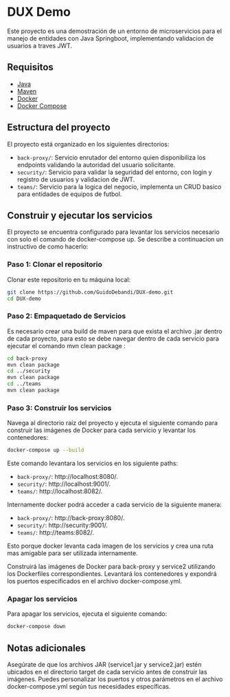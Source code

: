 # DUX Demo

Este proyecto es una demostración de un entorno de microservicios para el manejo de entidades con Java Springboot, implementando validacion de usuarios a traves JWT.

## Requisitos
- [Java](https://docs.aws.amazon.com/corretto/latest/corretto-17-ug/downloads-list.html)
- [Maven](https://maven.apache.org/install.html)
- [Docker](https://www.docker.com/get-started)
- [Docker Compose](https://docs.docker.com/compose/install/)

## Estructura del proyecto

El proyecto está organizado en los siguientes directorios:

- `back-proxy/`: Servicio enrutador del entorno quien disponibiliza los endpoints validando la autoridad del usuario solicitante.
- `security/`: Servicio para validar la seguridad del entorno, con login y registro de usuarios y validacion de JWT.
- `teams/`: Servicio para la logica del negocio, implementa un CRUD basico para entidades de equipos de futbol.

## Construir y ejecutar los servicios

El proyecto se encuentra configurado para levantar los servicios necesario con solo el comando de docker-compose up. Se describe a continuacion un instructivo de como hacerlo:

### Paso 1: Clonar el repositorio
Clonar este repositorio en tu máquina local:
```sh
git clone https://github.com/GuidoDebandi/DUX-demo.git
cd DUX-demo
```

### Paso 2: Empaquetado de Servicios
Es necesario crear una build de maven para que exista el archivo .jar dentro de cada proyecto, para esto se debe navegar dentro de cada servicio para ejecutar el comando mvn clean package :
```sh
cd back-proxy
mvn clean package
cd ../security
mvn clean package
cd ../teams
mvn clean package
```

### Paso 3: Construir los servicios
Navega al directorio raíz del proyecto y ejecuta el siguiente comando para construir las imágenes de Docker para cada servicio y levantar los contenedores:
```sh
docker-compose up --build
```
Este comando levantara los servicios en los siguiente paths:

- `back-proxy/`: http://localhost:8080/.
- `security/`: http://localhost:9001/.
- `teams/`: http://localhost:8082/.

Internamente docker podrá acceder a cada servicio de la siguiente manera:

- `back-proxy/`: http://back-proxy:8080/.
- `security/`: http://security:9001/.
- `teams/`: http://teams:8082/.

Esto porque docker levanta cada imagen de los servicios y crea una ruta mas amigable para ser utilizada internamente. 


Construirá las imágenes de Docker para back-proxy y service2 utilizando los Dockerfiles correspondientes.
Levantará los contenedores y expondrá los puertos especificados en el archivo docker-compose.yml.

### Apagar los servicios
Para apagar los servicios, ejecuta el siguiente comando:
```sh
docker-compose down
```

## Notas adicionales
Asegúrate de que los archivos JAR (service1.jar y service2.jar) estén ubicados en el directorio target de cada servicio antes de construir las imágenes.
Puedes personalizar los puertos y otros parámetros en el archivo docker-compose.yml según tus necesidades específicas.




